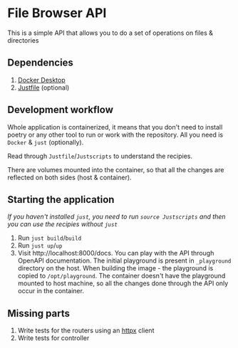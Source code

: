 # File Browser API
This is a simple API that allows you to do a set of operations on files & directories

## Dependencies
1. [Docker Desktop](https://www.docker.com/products/docker-desktop/)
2. [Justfile](https://github.com/casey/just) (optional)

## Development workflow
Whole application is containerized, 
it means that you don't need to install poetry or any other tool to run or work with the repository. 
All you need is `Docker` & `just` (optionally).

Read through `Justfile`/`Justscripts` to understand the recipies.

There are volumes mounted into the container, so that all the changes are reflected on both sides (host & container).

## Starting the application

*If you haven't installed `just`, you need to run `source Justscripts` and then you can use the recipies without `just`*

1. Run `just build`/`build`
2. Run `just up`/`up`
3. Visit http://localhost:8000/docs. You can play with the API through OpenAPI documentation.
The initial playground is present in `_playground` directory on the host. When building the image - the playground
is copied to `/opt/playground`. The container doesn't have the playground mounted to host machine, so all the changes
done through the API only occur in the container.

## Missing parts
1. Write tests for the routers using an [httpx](https://www.python-httpx.org/) client
2. Write tests for controller